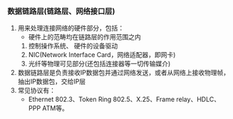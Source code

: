 ### 数据链路层(链路层、网络接口层)

1. 用来处理连接网络的硬件部分，包括：
    * 硬件上的范畴均在链路层的作用范围之内
    1. 控制操作系统、 硬件的设备驱动
    2. NIC(Network Interface Card，网络适配器，即网卡)
    3. 光纤等物理可见部分(还包括连接器等一切传输媒介)
2. 数据链路层是负责接收IP数据包并通过网络发送，或者从网络上接收物理帧，抽出IP数据包，交给IP层
3. 常见协议有：
    * Ethernet 802.3、Token Ring 802.5、X.25、Frame relay、HDLC、PPP ATM等。